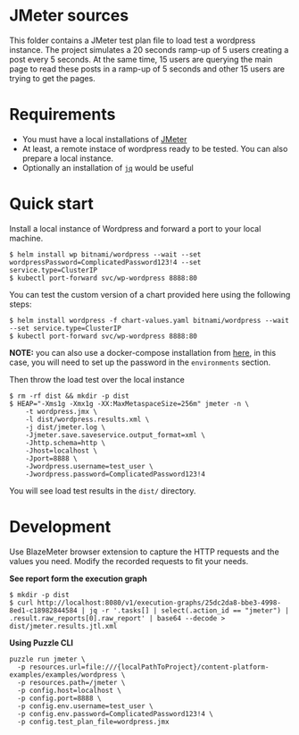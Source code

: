 # JMeter sources

This folder contains a JMeter test plan file to load test a wordpress instance. The project simulates a 20 seconds ramp-up of 5 users creating a post every 5 seconds. At the same time, 15 users are querying the main page to read these posts in a ramp-up of 5 seconds and other 15 users are trying to get the pages.

# Requirements

- You must have a local installations of [JMeter](https://jmeter.apache.org/usermanual/)
- At least, a remote instace of wordpress ready to be tested. You can also prepare a local instance.
- Optionally an installation of [`jq`](https://stedolan.github.io/jq/) would be useful

# Quick start

Install a local instance of Wordpress and forward a port to your local machine.

```
$ helm install wp bitnami/wordpress --wait --set wordpressPassword=ComplicatedPassword123!4 --set service.type=ClusterIP
$ kubectl port-forward svc/wp-wordpress 8888:80
```

You can test the custom version of a chart provided here using the following steps:

```
$ helm install wordpress -f chart-values.yaml bitnami/wordpress --wait --set service.type=ClusterIP
$ kubectl port-forward svc/wp-wordpress 8888:80
```

**NOTE:** you can also use a docker-compose installation from [here](https://github.com/bitnami/bitnami-docker-wordpress/blob/master/docker-compose.yml), in this case, you will need to set up the password in the `environments` section.

Then throw the load test over the local instance

```
$ rm -rf dist && mkdir -p dist
$ HEAP="-Xms1g -Xmx1g -XX:MaxMetaspaceSize=256m" jmeter -n \
    -t wordpress.jmx \
    -l dist/wordpress.results.xml \
    -j dist/jmeter.log \
    -Jjmeter.save.saveservice.output_format=xml \
    -Jhttp.schema=http \
    -Jhost=localhost \
    -Jport=8888 \
    -Jwordpress.username=test_user \
    -Jwordpress.password=ComplicatedPassword123!4
```
You will see load test results in the `dist/` directory.

# Development

Use BlazeMeter browser extension to capture the HTTP requests and the values you need. Modify the recorded requests to fit your needs.

**See report form the execution graph**

```
$ mkdir -p dist
$ curl http://localhost:8080/v1/execution-graphs/25dc2da8-bbe3-4998-8ed1-c18982844584 | jq -r '.tasks[] | select(.action_id == "jmeter") | .result.raw_reports[0].raw_report' | base64 --decode > dist/jmeter.results.jtl.xml
```

**Using Puzzle CLI**
```
puzzle run jmeter \
  -p resources.url=file:///{localPathToProject}/content-platform-examples/examples/wordpress \
  -p resources.path=/jmeter \
  -p config.host=localhost \
  -p config.port=8888 \
  -p config.env.username=test_user \
  -p config.env.password=ComplicatedPassword123!4 \
  -p config.test_plan_file=wordpress.jmx
```
